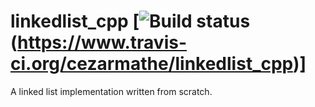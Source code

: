 # linkedlist_cpp [![Build status](https://www.travis-ci.org/cezarmathe/linkedlist_cpp.svg?branch=master)(https://www.travis-ci.org/cezarmathe/linkedlist_cpp)]


A linked list implementation written from scratch.
